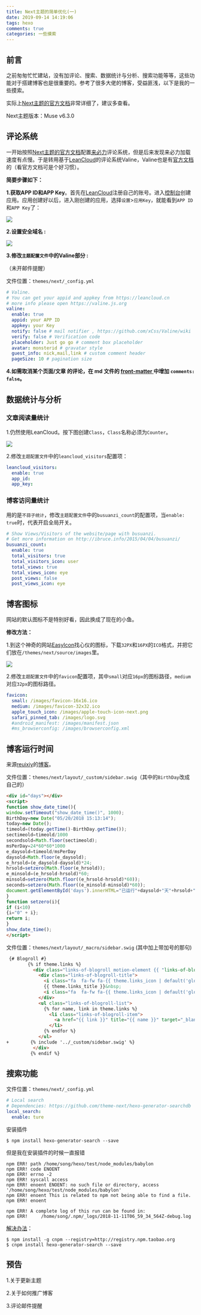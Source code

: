 ```yaml
---
title: Next主题的简单优化(一)
date: 2019-09-14 14:19:06
tags: hexo
comments: true
categories: 一些摸索
---
```


## 前言

之前匆匆忙忙建站，没有加评论、搜索、数据统计与分析、搜索功能等等，这些功能对于搭建博客也是很重要的。参考了很多大佬的博客，受益匪浅，以下是我的一些摸索。

实际上[Next主题的官方文档](https://theme-next.iissnan.com/getting-started.html)非常详细了，建议多查看。

Next主题版本：Muse v6.3.0

## 评论系统

一开始按照[Next主题的官方文档](https://theme-next.iissnan.com/getting-started.html)配置[来必力](https://livere.com/)评论系统，但是后来发现来必力加载速度有点慢。于是转用基于[LeanCloud](https://leancloud.cn/dashboard/login.html#/signup)的评论系统Valine，Valine也是有[官方文档](https://valine.js.org/)的（看官方文档可是个好习惯）。

<!--more-->

**简要步骤如下：**

**1.获取APP ID和APP Key**。首先在[LeanCloud](https://leancloud.cn/dashboard/login.html#/signup)注册自己的账号。进入[控制台](https://leancloud.cn/dashboard/applist.html#/apps)创建应用。应用创建好以后，进入刚创建的应用，选择`设置`>`应用Key`，就能看到`APP ID`和`APP Key`了：

![](https://ae01.alicdn.com/kf/H7baa1fe5543c4aa6858745d9df7e91fbS.png)

**2.设置安全域名 :**

![](https://ae01.alicdn.com/kf/Hc054263aa15c469dbce354c41b9ca25eW.png)

**3.修改`主题配置文件`中的Valine部分 :**

（未开邮件提醒​​）

文件位置：`themes/next/_config.yml`

```yaml
# Valine.
# You can get your appid and appkey from https://leancloud.cn
# more info please open https://valine.js.org
valine:
  enable: true
  appid: your APP ID
  appkey: your Key
  notify: false # mail notifier , https://github.com/xCss/Valine/wiki
  verify: false # Verification code
  placeholder: Just go go # comment box placeholder
  avatar: monsterid # gravatar style
  guest_info: nick,mail,link # custom comment header
  pageSize: 10 # pagination size
```

**4.如需取消某个页面/文章 的评论，在 md 文件的 [front-matter ](https://hexo.io/docs/front-matter.html)中增加 `comments: false`。**

## 数据统计与分析

### 文章阅读量统计

1.仍然使用LeanCloud。按下图创建`Class`，`Class`名称必须为`Counter`。

![](https://ae01.alicdn.com/kf/He8aeab19cab94cab9548419204036df1Z.png)

2.修改`主题配置文件`中的`leancloud_visitors`配置项：

```yaml
leancloud_visitors:
  enable: true
  app_id: 
  app_key: 
```

### 博客访问量统计

用的是`不蒜子统计`，修改`主题配置文件`中的`busuanzi_count`的配置项，当`enable: true`时，代表开启全局开关。

```yaml
# Show Views/Visitors of the website/page with busuanzi.
# Get more information on http://ibruce.info/2015/04/04/busuanzi/
busuanzi_count:
  enable: true
  total_visitors: true
  total_visitors_icon: user
  total_views: true
  total_views_icon: eye
  post_views: false
  post_views_icon: eye
```

## 博客图标

网站的默认图标不是特别好看，因此换成了现在的小鱼。

**修改方法：**

1.到这个神奇的网站[EasyIcon](http://www.easyicon.net/)找心仪的图标，下载`32PX`和`16PX`的`ICO`格式，并把它们放在`/themes/next/source/images`里。

![](https://ae01.alicdn.com/kf/H3b2c1ae464404d6382c9d8cee52d9ce1P.png)

2.修改`主题配置文件`中的`favicon`配置项，其中`small`对应`16px`的图标路径，`medium`对应`32px`的图标路径。

```yaml
favicon:
  small: /images/favicon-16x16.ico
  medium: /images/favicon-32x32.ico
  apple_touch_icon: /images/apple-touch-icon-next.png
  safari_pinned_tab: /images/logo.svg
  #android_manifest: /images/manifest.json
  #ms_browserconfig: /images/browserconfig.xml
```

## 博客运行时间

来源[reuixiy](https://reuixiy.github.io/)的[博客](https://reuixiy.github.io/technology/computer/computer-aided-art/2017/06/09/hexo-next-optimization.html#%E5%A5%BD%E7%8E%A9%E7%9A%84%E5%86%99%E4%BD%9C%E6%A0%B7%E5%BC%8F)。

文件位置：`themes/next/layout/_custom/sidebar.swig`（其中的`BirthDay`改成自己的）

```html
<div id="days"></div>
<script>
function show_date_time(){
window.setTimeout("show_date_time()", 1000);
BirthDay=new Date("05/20/2018 15:13:14");
today=new Date();
timeold=(today.getTime()-BirthDay.getTime());
sectimeold=timeold/1000
secondsold=Math.floor(sectimeold);
msPerDay=24*60*60*1000
e_daysold=timeold/msPerDay
daysold=Math.floor(e_daysold);
e_hrsold=(e_daysold-daysold)*24;
hrsold=setzero(Math.floor(e_hrsold));
e_minsold=(e_hrsold-hrsold)*60;
minsold=setzero(Math.floor((e_hrsold-hrsold)*60));
seconds=setzero(Math.floor((e_minsold-minsold)*60));
document.getElementById('days').innerHTML="已运行"+daysold+"天"+hrsold+"小时"+minsold+"分"+seconds+"秒";
}
function setzero(i){
if (i<10)
{i="0" + i};
return i;
}
show_date_time();
</script>
```

文件位置：`themes/next/layout/_macro/sidebar.swig`  (其中加上带加号的那句)

```html
 {# Blogroll #}
        {% if theme.links %}
          <div class="links-of-blogroll motion-element {{ "links-of-blogroll-" + theme.links_layout | default('inline') }}">
            <div class="links-of-blogroll-title">
              <i class="fa  fa-fw fa-{{ theme.links_icon | default('globe') | lower }}"></i>
              {{ theme.links_title }}&nbsp;
              <i class="fa  fa-fw fa-{{ theme.links_icon | default('globe') | lower }}"></i>
            </div>
            <ul class="links-of-blogroll-list">
              {% for name, link in theme.links %}
                <li class="links-of-blogroll-item">
                  <a href="{{ link }}" title="{{ name }}" target="_blank">{{ name }}</a>
                </li>
              {% endfor %}
            </ul>
+        {% include '../_custom/sidebar.swig' %} 
          </div>
         {% endif %}

```

## 搜索功能

文件位置：`themes/next/_config.yml`

```yaml
# Local search
# Dependencies: https://github.com/theme-next/hexo-generator-searchdb
local_search:
  enable: ture
```

安装插件

```shell
$ npm install hexo-generator-search --save
```

但是我在安装插件的时候一直报错

```shell
npm ERR! path /home/song/hexo/test/node_modules/babylon
npm ERR! code ENOENT
npm ERR! errno -2
npm ERR! syscall access
npm ERR! enoent ENOENT: no such file or directory, access '/home/song/hexo/test/node_modules/babylon'
npm ERR! enoent This is related to npm not being able to find a file.
npm ERR! enoent 

npm ERR! A complete log of this run can be found in:
npm ERR!     /home/song/.npm/_logs/2018-11-11T06_59_34_564Z-debug.log
```

[解决办法](https://blog.csdn.net/h416756139/article/details/50812109)：

```shell
$ npm install -g cnpm --registry=http://registry.npm.taobao.org
$ cnpm install hexo-generator-search --save
```



## 预告

1.关于更新主题

2.关于如何推广博客

3.评论邮件提醒